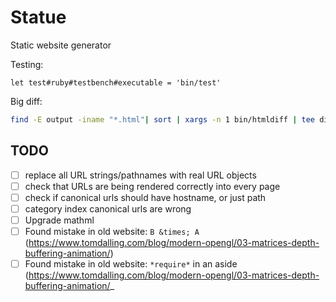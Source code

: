 # Statue

Static website generator

Testing:

```vim
let test#ruby#testbench#executable = 'bin/test'
```

Big diff:

```bash
find -E output -iname "*.html"| sort | xargs -n 1 bin/htmldiff | tee diff.txt
```

## TODO

 - [ ] replace all URL strings/pathnames with real URL objects
 - [ ] check that URLs are being rendered correctly into every page
 - [ ] check if canonical urls should have hostname, or just path
 - [ ] category index canonical urls are wrong
 - [ ] Upgrade mathml
 - [ ] Found mistake in old website: `B &times; A`
   (https://www.tomdalling.com/blog/modern-opengl/03-matrices-depth-buffering-animation/)
 - [ ] Found mistake in old website: `*require*` in an aside
   (https://www.tomdalling.com/blog/modern-opengl/03-matrices-depth-buffering-animation/_
